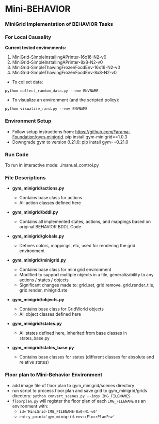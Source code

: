 # Mini-BEHAVIOR
###  MiniGrid Implementation of BEHAVIOR Tasks

### For Local Causality
**Current tested environments:**
1. MiniGrid-SimpleInstallingAPrinter-16x16-N2-v0
2. MiniGrid-SimpleInstallingAPrinter-8x8-N2-v0
3. MiniGrid-SimpleThawingFrozenFoodEnv-16x16-N2-v0
4. MiniGrid-SimpleThawingFrozenFoodEnv-8x8-N2-v0

* To collect data:
```buildoutcfg
python collect_random_data.py --env ENVNAME
```

* To visualize an environment (and the scripted policy):
```buildoutcfg
python visualize_rand.py --env ENVNAME
```

### Environment Setup
* Follow setup instructions from: https://github.com/Farama-Foundation/gym-minigrid.
   pip install gym-minigrid==1.0.3
* Downgrade gym to version 0.21.0: pip install gym==0.21.0

### Run Code 
To run in interactive mode: ./manual_control.py

### File Descriptions 
* **gym_minigrid/actions.py**
    * Contains base class for actions 
    * All action classes defined here

* **gym_minigrid/bddl.py**
    * Contains all implemented states, actions, and mappings based on original BEHAVIOR BDDL Code

* **gym_minigrid/globals.py**
    *  Defines colors, mappings, etc, used for rendering the grid environment

* **gym_minigrid/minigrid.py**
    * Contains base class for mini grid environment
    * Modified to support multiple objects in a tile, generalizability to any actions / states / objects
    * Significant changes made to: grid.set, grid.remove, grid.render_tile, grid.render, minigrid.ste

* **gym_minigrid/objects.py**
    * Contains base class for GridWorld objects
    * All object classes defined here

* **gym_minigrid/states.py**
    * All states defined here, inherited from base classes in states_base.py

* **gym_minigrid/states_base.py**
    * Contains base classes for states (different classes for absolute and relative states)

### Floor plan to Mini-Behavior Environment
* add image file of floor plan to gym_minigrid/scenes directory
* run script to process floor plan and save grid to gym_minigrid/grids directory: `python convert_scenes.py --imgs IMG_FILENAMES`
* `floorplan.py` will register the floor plan of each `IMG_FILENAME` as an environment with:
    * `id='MiniGrid-IMG_FILENAME-0x0-N1-v0'`
    * `entry_point='gym_minigrid.envs:FloorPlanEnv'`
